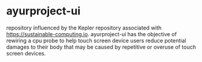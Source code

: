 # ayurproject-ui
repository influenced by the Kepler repository associated with https://sustainable-computing.io. ayurproject-ui has the objective of rewiring a cpu probe to help touch screen device users reduce potential damages to their body that may be caused by repetitive or overuse of touch screen devices.
